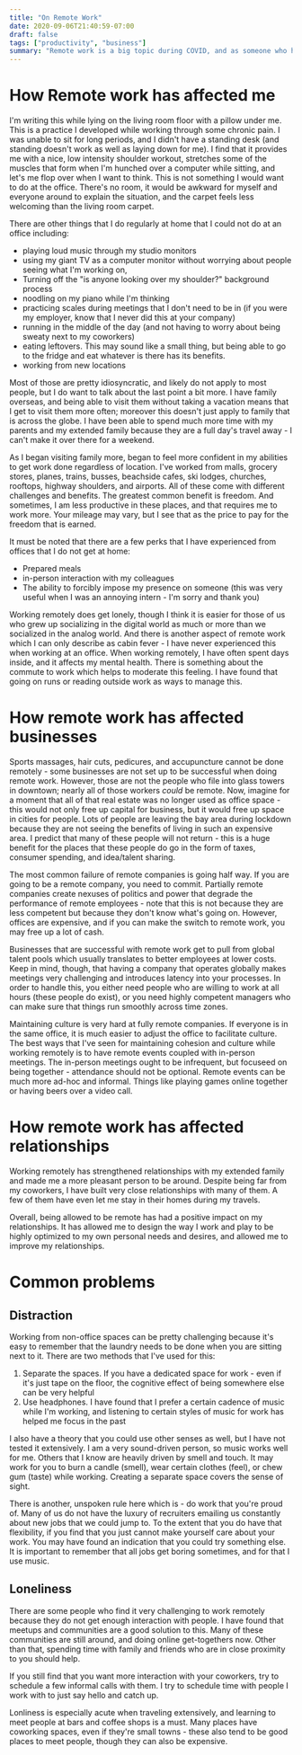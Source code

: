 ```yaml
---
title: "On Remote Work"
date: 2020-09-06T21:40:59-07:00
draft: false
tags: ["productivity", "business"]
summary: "Remote work is a big topic during COVID, and as someone who has worked mostly remotely for almost 10 years, I wanted to write down my thoughts."
---
```


# How Remote work has affected me
I'm writing this while lying on the living room floor with a pillow under me. This is a practice I developed while working through some chronic pain. I was unable to sit for long periods, and I didn't have a standing desk (and standing doesn't work as well as laying down for me). I find that it provides me with a nice, low intensity shoulder workout, stretches some of the muscles that form when I'm hunched over a computer while sitting, and let's me flop over when I want to think. This is not something I would want to do at the office. There's no room, it would be awkward for myself and everyone around to explain the situation, and the carpet feels less welcoming than the living room carpet.

There are other things that I do regularly at home that I could not do at an office including:
- playing loud music through my studio monitors
- using my giant TV as a computer monitor without worrying about people seeing what I'm working on,
- Turning off the "is anyone looking over my shoulder?" background process
- noodling on my piano while I'm thinking
- practicing scales during meetings that I don't need to be in (if you were my employer, know that I never did this at your company)
- running in the middle of the day (and not having to worry about being sweaty next to my coworkers)
- eating leftovers. This may sound like a small thing, but being able to go to the fridge and eat whatever is there has its benefits.
- working from new locations

Most of those are pretty idiosyncratic, and likely do not apply to most people, but I do want to talk about the last point a bit more. I have family overseas, and being able to visit them without taking a vacation means that I get to visit them more often; moreover this doesn't just apply to family that is across the globe. I have been able to spend much more time with my parents and my extended family because they are a full day's travel away - I can't make it over there for a weekend.

As I began visiting family more, began to feel more confident in my abilities to get work done regardless of location.  I've worked from malls, grocery stores, planes, trains, busses, beachside cafes, ski lodges, churches, rooftops, highway shoulders, and airports. All of these come with different challenges and benefits. The greatest common benefit is freedom. And sometimes, I am less productive in these places, and that requires me to work more. Your mileage may vary, but I see that as the price to pay for the freedom that is earned.

It must be noted that there are a few perks that I have experienced from offices that I do not get at home:
- Prepared meals
- in-person interaction with my colleagues
- The ability to forcibly impose my presence on someone (this was very useful when I was an annoying intern - I'm sorry and thank you)

Working remotely does get lonely, though I think it is easier for those of us who grew up socializing in the digital world as much or more than we socialized in the analog world. And there is another aspect of remote work which I can only describe as cabin fever - I have never experienced this when working at an office. When working remotely, I have often spent days inside, and it affects my mental health. There is something about the commute to work which helps to moderate this feeling. I have found that going on runs or reading outside work as ways to manage this.


# How remote work has affected businesses

Sports massages, hair cuts, pedicures, and accupuncture cannot be done remotely - some businesses are not set up to be successful when doing remote work. However, those are not the people who file into glass towers in downtown; nearly all of those workers _could_ be remote. Now, imagine for a moment that all of that real estate was no longer used as office space - this would not only free up capital for business, but it would free up space in cities for people. Lots of people are leaving the bay area during lockdown because they are not seeing the benefits of living in such an expensive area. I predict that many of these people will not return - this is a huge benefit for the places that these people do go in the form of taxes, consumer spending, and idea/talent sharing.

The most common failure of remote companies is going half way. If you are going to be a remote company, you need to commit. Partially remote companies create nexuses of politics and power that degrade the performance of remote employees - note that this is not because they are less competent but because they don't know what's going on. However, offices are expensive, and if you can make the switch to remote work, you may free up a lot of cash.

Businesses that are successful with remote work get to pull from global talent pools which usually translates to better employees at lower costs. Keep in mind, though, that having a company that operates globally makes meetings very challenging and introduces latency into your processes. In order to handle this, you either need people who are willing to work at all hours (these people do exist), or you need highly competent managers who can make sure that things run smoothly across time zones.

Maintaining culture is very hard at fully remote companies. If everyone is in the same office, it is much easier to adjust the office to facilitate culture. The best ways that I've seen for maintaining cohesion and culture while working remotely is to have remote events coupled with in-person meetings. The in-person meetings ought to be infrequent, but focuseed on being together - attendance should not be optional. Remote events can be much more ad-hoc and informal. Things like playing games online together or having beers over a video call.

# How remote work has affected relationships
Working remotely has strengthened relationships with my extended family and made me a more pleasant person to be around. Despite being far from my coworkers, I have built very close relationships with many of them. A few of them have even let me stay in their homes during my travels. 

Overall, being allowed to be remote has had a positive impact on my relationships. It has allowed me to design the way I work and play to be highly optimized to my own personal needs and desires, and allowed me to improve my relationships.

# Common problems
## Distraction
Working from non-office spaces can be pretty challenging because it's easy to remember that the laundry needs to be done when you are sitting next to it. There are two methods that I've used for this:
1. Separate the spaces. If you have a dedicated space for work - even if it's just tape on the floor, the cognitive effect of being somewhere else can be very helpful
2. Use headphones. I have found that I prefer a certain cadence of music while I'm working, and listening to certain styles of music for work has helped me focus in the past

I also have a theory that you could use other senses as well, but I have not tested it extensively. I am a very sound-driven person, so music works well for me. Others that I know are heavily driven by smell and touch. It may work for you to burn a candle (smell), wear certain clothes (feel), or chew gum (taste) while working. Creating a separate space covers the sense of sight. 

There is another, unspoken rule here which is - do work that you're proud of. Many of us do not have the luxury of recruiters emailing us constantly about new jobs that we could jump to. To the extent that you do have that flexibility, if you find that you just cannot make yourself care about your work. You may have found an indication that you could try something else. It is important to remember that all jobs get boring sometimes, and for that I use music.

## Loneliness
There are some people who find it very challenging to work remotely because they do not get enough interaction with people. I have found that meetups and communities are a good solution to this. Many of these communities are still around, and doing online get-togethers now. Other than that, spending time with family and friends who are in close proximity to you should help.

If you still find that you want more interaction with your coworkers, try to schedule a few informal calls with them. I try to schedule time with people I work with to just say hello and catch up.

Lonliness is especially acute when traveling extensively, and learning to meet people at bars and coffee shops is a must. Many places have coworking spaces, even if they're small towns - these also tend to be good places to meet people, though they can also be expensive.
